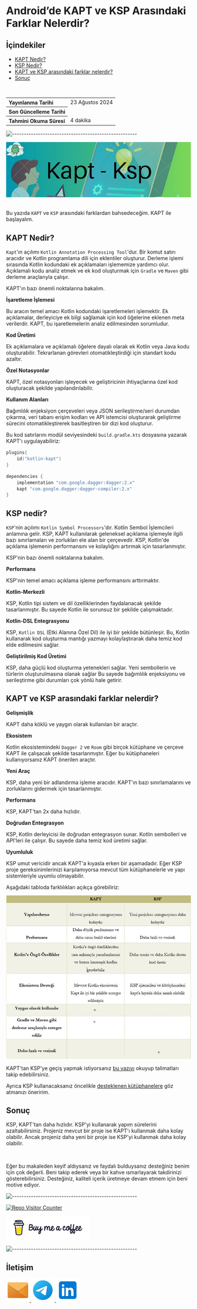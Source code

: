 # Android’de KAPT ve KSP Arasındaki Farklar Nelerdir?

## **İçindekiler**

- [KAPT Nedir?](#kapt-nedir)
- [KSP Nedir?](#ksp-nedir)
- [KAPT ve KSP arasındaki farklar nelerdir?](#kapt-ve-ksp-arasındaki-farklar-nelerdir)
- [Sonuç](#sonuç)

<br>

<table>
  <tr>
    <th style="text-align: left; font-weight: bold;">Yayınlanma Tarihi</th>
    <td style="text-align: left;">23 Ağustos 2024</td>
  </tr>
  <tr>
    <th style="text-align: left; font-weight: bold;">Son Güncelleme Tarihi</th>
    <td style="text-align: left;"></td>
  </tr>
  <tr>
    <th style="text-align: left; font-weight: bold;">Tahmini Okuma Süresi</th>
    <td style="text-align: left;">4 dakika</td>
  </tr>
</table>


![-----------------------------------------------------](../../../Readme%20Resources/Çizgi.png)

<div align="center">
  <img src="./Resources/1.webp" alt="KAPT - KSP"/>
</div>  

<br>

Bu yazıda `KAPT` ve `KSP` arasındaki farklardan bahsedeceğim. KAPT ile başlayalım.


## KAPT Nedir?

`Kapt`'ın açılımı `Kotlin Annotation Processing Tool`'dur. Bir komut satırı aracıdır ve Kotlin programlama dili için eklentiler oluşturur.
Derleme işlemi sırasında Kotlin kodundaki ek açıklamaları işlememize yardımcı olur. Açıklamalı kodu analiz etmek ve ek kod oluşturmak için
`Gradle` ve `Maven` gibi derleme araçlarıyla çalışır.

KAPT'ın bazı önemli noktalarına bakalım.

**İşaretleme İşlemesi**

Bu aracın temel amacı Kotlin kodundaki işaretlemeleri işlemektir. Ek açıklamalar, derleyiciye ek bilgi sağlamak için kod öğelerine eklenen meta verilerdir.
KAPT, bu işaretlemelerin analiz edilmesinden sorumludur.

**Kod Üretimi**

Ek açıklamalara ve açıklamalı öğelere dayalı olarak ek Kotlin veya Java kodu oluşturabilir. Tekrarlanan görevleri otomatikleştirdiği için standart kodu azaltır.

**Özel Notasyonlar**

KAPT, özel notasyonları işleyecek ve geliştiricinin ihtiyaçlarına özel kod oluşturacak şekilde yapılandırılabilir.

**Kullanım Alanları**

Bağımlılık enjeksiyon çerçeveleri veya JSON serileştirme/seri durumdan çıkarma, veri tabanı erişim kodları ve API istemcisi oluşturarak
geliştirme sürecini otomatikleştirerek basitleştiren bir dizi kod oluşturur.

 Bu kod satırlarını modül seviyesindeki `build.gradle.kts` dosyasına yazarak KAPT'ı uygulayabiliriz:

```kotlin
plugins{
    id("kotlin-kapt")
}
```

```kotlin
dependencies {
    implementation "com.google.dagger:dagger:2.x"
    kapt "com.google.dagger:dagger-compiler:2.x"
}
```


## KSP nedir?

`KSP`'nin açılımı `Kotlin Symbol Processors`'dır. Kotlin Sembol İşlemcileri anlamına gelir.
KSP, KAPT kullanılarak geleneksel açıklama işlemeyle ilgili bazı sınırlamaları ve zorlukları ele alan bir çerçevedir.
KSP, Kotlin'de açıklama işlemenin performansını ve kolaylığını artırmak için tasarlanmıştır.

KSP'nin bazı önemli noktalarına bakalım.

**Performans**

KSP'nin temel amacı açıklama işleme performansını arttırmaktır.

**Kotlin-Merkezli**

KSP, Kotlin tipi sistem ve dil özelliklerinden faydalanacak şekilde tasarlanmıştır. Bu sayede Kotlin ile sorunsuz bir şekilde çalışmaktadır.

**Kotlin-DSL Entegrasyonu**

KSP, `Kotlin DSL` (Etki Alanına Özel Dil) ile iyi bir şekilde bütünleşir. Bu, Kotlin kullanarak kod oluşturma mantığı yazmayı kolaylaştırarak
daha temiz kod elde edilmesini sağlar.

**Geliştirilmiş Kod Üretimi**

KSP, daha güçlü kod oluşturma yetenekleri sağlar. Yeni sembollerin ve türlerin oluşturulmasına olanak sağlar
Bu sayede bağımlılık enjeksiyonu ve serileştirme gibi durumları çok yönlü hale getirir.


## KAPT ve KSP arasındaki farklar nelerdir?

**Gelişmişlik**

KAPT daha köklü ve yaygın olarak kullanılan bir araçtır.

**Ekosistem**

Kotlin ekosistemindeki `Dagger 2` ve `Room` gibi birçok kütüphane ve çerçeve KAPT ile çalışacak şekilde tasarlanmıştır.
Eğer bu kütüphaneleri kullanıyorsanız KAPT önerilen araçtır.

**Yeni Araç**

KSP, daha yeni bir adlandırma işleme aracıdır. KAPT'ın bazı sınırlamalarını ve zorluklarını gidermek için tasarlanmıştır.

**Performans**

KSP, KAPT'tan 2x daha hızlıdır.

**Doğrudan Entegrasyon**

KSP, Kotlin derleyicisi ile doğrudan entegrasyon sunar. Kotlin sembolleri ve API'leri ile çalışır. Bu sayede daha temiz kod üretimi sağlar.

**Uyumluluk**

KSP umut vericidir ancak KAPT'a kıyasla erken bir aşamadadır. Eğer KSP proje gereksinimlerinizi karşılamıyorsa mevcut tüm kütüphanelerle ve
yapı sistemleriyle uyumlu olmayabilir.

Aşağıdaki tabloda farklılıkları açıkça görebiliriz:

<img src="./Resources/2.webp" alt="KAPT ve KSP arasındaki farklar"/>

<br>

KAPT'tan KSP'ye geçiş yapmak istiyorsanız [bu yazıyı](https://medium.com/@rchaitanya/android-migrate-from-kapt-to-ksp-4df449d2e269) okuyup talimatları takip edebilirsiniz.

Ayrıca KSP kullanacaksanız öncelikle [desteklenen kütüphanelere](https://kotlinlang.org/docs/ksp-overview.html#resources) göz atmanızı öneririm.

## Sonuç

KSP, KAPT'tan daha hızlıdır. KSP'yi kullanarak yapım sürelerini azaltabilirsiniz. Projeniz mevcut bir proje ise KAPT'ı kullanmak daha kolay olabilir.
Ancak projeniz daha yeni bir proje ise KSP'yi kullanmak daha kolay olabilir.

<br>

Eğer bu makaleden keyif aldıysanız ve faydalı bulduysanız desteğiniz benim için çok değerli. Beni takip ederek veya bir kahve
ısmarlayarak takdirinizi gösterebilirsiniz. Desteğiniz, kaliteli içerik üretmeye devam etmem için beni motive ediyor.


![-----------------------------------------------------](../../../Readme%20Resources/Çizgi.png)

<a href="https://github.com/mustafatoktas/W.BE_RepoVisitorCounterAPI" target="_blank"> <img src="https://toktasoft.com/api/github2/repo-visitor-counter.php?repo=tfu4ez9n7sdy2p5&show_repo_name=1&show_date=1&show_brand=0" alt="Repo Visitor Counter"/> </a>

<a href="https://buymeacoffee.com/mustafatoktas" target="_blank"> <img src="./../../../Readme Resources/İletişim/Buy Me a Coffee.png" alt="Buy Me a Coffee" height="64"/> </a>


![-----------------------------------------------------](../../../Readme%20Resources/Çizgi.png)

## İletişim

<a href="mailto:info@mustafatoktas.com"              target="_blank"> <img src="./../../../Readme Resources/İletişim/Mail.png"     alt="Mail"     width="64"/> </a>
<a href="https://t.me/mustafatoktas00"               target="_blank"> <img src="./../../../Readme Resources/İletişim/Telegram.png" alt="Telegram" width="64"/> </a>
<a href="https://www.linkedin.com/in/mustafatoktas/" target="_blank"> <img src="./../../../Readme Resources/İletişim/LinkedIn.png" alt="LinkedIn" width="64"/> </a>